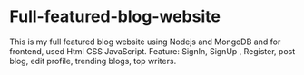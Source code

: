 # Full-featured-blog-website
This is my full featured blog website using Nodejs and MongoDB and for frontend, used Html CSS JavaScript. Feature:  SignIn, SignUp , Register, post blog, edit profile, trending blogs, top writers.

